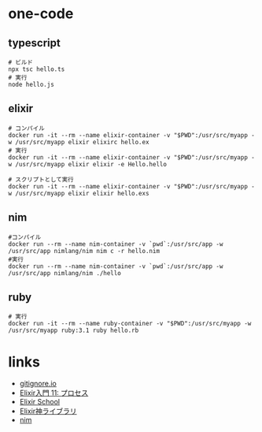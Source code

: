 # one-code
## typescript
```
# ビルド
npx tsc hello.ts
# 実行
node hello.js
```

## elixir
```
# コンパイル
docker run -it --rm --name elixir-container -v "$PWD":/usr/src/myapp -w /usr/src/myapp elixir elixirc hello.ex
# 実行
docker run -it --rm --name elixir-container -v "$PWD":/usr/src/myapp -w /usr/src/myapp elixir elixir -e Hello.hello

# スクリプトとして実行
docker run -it --rm --name elixir-container -v "$PWD":/usr/src/myapp -w /usr/src/myapp elixir elixir hello.exs
```

## nim
```
#コンパイル
docker run --rm --name nim-container -v `pwd`:/usr/src/app -w /usr/src/app nimlang/nim nim c -r hello.nim
#実行
docker run --rm --name nim-container -v `pwd`:/usr/src/app -w /usr/src/app nimlang/nim ./hello
```

## ruby
```
# 実行
docker run -it --rm --name ruby-container -v "$PWD":/usr/src/myapp -w /usr/src/myapp ruby:3.1 ruby hello.rb
```


# links
- [gitignore.io](https://www.toptal.com/developers/gitignore)
- [Elixir入門 11: プロセス](https://dev.to/gumi/elixir-11--2mia)
- [Elixir School](https://elixirschool.com/ja)
- [Elixir神ライブラリ](https://github.com/piacerex/communitex)
- [nim](https://nim-lang.org/)

